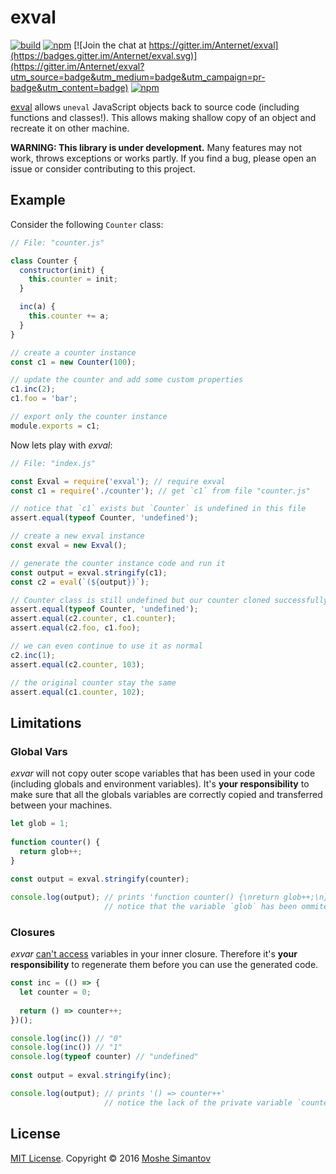 # exval

[![build](https://img.shields.io/travis/Anternet/exval.svg?branch=master)](https://travis-ci.org/Anternet/exval)
[![npm](https://img.shields.io/npm/v/exval.svg)](https://npmjs.org/package/anternet)
[![Join the chat at https://gitter.im/Anternet/exval](https://badges.gitter.im/Anternet/exval.svg)](https://gitter.im/Anternet/exval?utm_source=badge&utm_medium=badge&utm_campaign=pr-badge&utm_content=badge)
[![npm](https://img.shields.io/npm/l/exval.svg)](LICENSE)


[exval](https://npmjs.org/package/exval) allows `uneval` JavaScript objects back to source code (including functions and classes!). This allows making shallow copy of an object and recreate it on other machine.

**WARNING: This library is under development.**
Many features may not work, throws exceptions or works partly.  If you find a bug, please open an issue or consider contributing to this project.


## Example

Consider the following `Counter` class:

```js
// File: "counter.js"

class Counter {
  constructor(init) {
    this.counter = init;
  }

  inc(a) {
    this.counter += a;
  }
}

// create a counter instance
const c1 = new Counter(100);

// update the counter and add some custom properties
c1.inc(2);
c1.foo = 'bar';

// export only the counter instance
module.exports = c1;
```

Now lets play with *exval*:
```js
// File: "index.js"

const Exval = require('exval'); // require exval
const c1 = require('./counter'); // get `c1` from file "counter.js"

// notice that `c1` exists but `Counter` is undefined in this file
assert.equal(typeof Counter, 'undefined');

// create a new exval instance
const exval = new Exval();

// generate the counter instance code and run it
const output = exval.stringify(c1);
const c2 = eval(`(${output})`);

// Counter class is still undefined but our counter cloned successfully
assert.equal(typeof Counter, 'undefined');
assert.equal(c2.counter, c1.counter);
assert.equal(c2.foo, c1.foo);

// we can even continue to use it as normal
c2.inc(1);
assert.equal(c2.counter, 103);

// the original counter stay the same
assert.equal(c1.counter, 102);
```


## Limitations

### Global Vars

*exvar* will not copy outer scope variables that has been used in your code (including globals and environment variables).
 It's **your responsibility** to make sure that all the globals variables are correctly copied and transferred between your machines.
 
```js
let glob = 1;
 
function counter() {
  return glob++;
}
 
const output = exval.stringify(counter);

console.log(output); // prints 'function counter() {\nreturn glob++;\n}'
                     // notice that the variable `glob` has been ommited
``` 


### Closures

*exvar* [can't access](http://stackoverflow.com/questions/4472529/accessing-variables-trapped-by-closure) variables in your inner closure. Therefore it's **your responsibility** to regenerate them before you can use the generated code.
 
```js
const inc = (() => {
  let counter = 0;
  
  return () => counter++;
})();

console.log(inc()) // "0"
console.log(inc()) // "1"
console.log(typeof counter) // "undefined"
 
const output = exval.stringify(inc);

console.log(output); // prints '() => counter++'
                     // notice the lack of the private variable `counter`
```


## License

[MIT License](LICENSE).
Copyright &copy; 2016 [Moshe Simantov](https://github.com/moshest)



